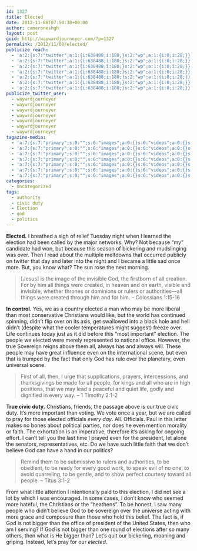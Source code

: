 ```yaml
---
id: 1327
title: Elected
date: 2012-11-08T07:50:38+00:00
author: cameroneshgh
layout: post
guid: http://waywardjourneyer.com/?p=1327
permalink: /2012/11/08/elected/
publicize_reach:
  - 'a:2:{s:7:"twitter";a:1:{i:638488;i:180;}s:2:"wp";a:1:{i:0;i:28;}}'
  - 'a:2:{s:7:"twitter";a:1:{i:638488;i:180;}s:2:"wp";a:1:{i:0;i:28;}}'
  - 'a:2:{s:7:"twitter";a:1:{i:638488;i:180;}s:2:"wp";a:1:{i:0;i:28;}}'
  - 'a:2:{s:7:"twitter";a:1:{i:638488;i:180;}s:2:"wp";a:1:{i:0;i:28;}}'
  - 'a:2:{s:7:"twitter";a:1:{i:638488;i:180;}s:2:"wp";a:1:{i:0;i:28;}}'
  - 'a:2:{s:7:"twitter";a:1:{i:638488;i:180;}s:2:"wp";a:1:{i:0;i:28;}}'
  - 'a:2:{s:7:"twitter";a:1:{i:638488;i:180;}s:2:"wp";a:1:{i:0;i:28;}}'
publicize_twitter_user:
  - waywrdjourneyer
  - waywrdjourneyer
  - waywrdjourneyer
  - waywrdjourneyer
  - waywrdjourneyer
  - waywrdjourneyer
  - waywrdjourneyer
tagazine-media:
  - 'a:7:{s:7:"primary";s:0:"";s:6:"images";a:0:{}s:6:"videos";a:0:{}s:11:"image_count";i:0;s:6:"author";s:8:"19879429";s:7:"blog_id";s:8:"19280981";s:9:"mod_stamp";s:19:"2012-11-08 12:50:38";}'
  - 'a:7:{s:7:"primary";s:0:"";s:6:"images";a:0:{}s:6:"videos";a:0:{}s:11:"image_count";i:0;s:6:"author";s:8:"19879429";s:7:"blog_id";s:8:"19280981";s:9:"mod_stamp";s:19:"2012-11-08 12:50:38";}'
  - 'a:7:{s:7:"primary";s:0:"";s:6:"images";a:0:{}s:6:"videos";a:0:{}s:11:"image_count";i:0;s:6:"author";s:8:"19879429";s:7:"blog_id";s:8:"19280981";s:9:"mod_stamp";s:19:"2012-11-08 12:50:38";}'
  - 'a:7:{s:7:"primary";s:0:"";s:6:"images";a:0:{}s:6:"videos";a:0:{}s:11:"image_count";i:0;s:6:"author";s:8:"19879429";s:7:"blog_id";s:8:"19280981";s:9:"mod_stamp";s:19:"2012-11-08 12:50:38";}'
  - 'a:7:{s:7:"primary";s:0:"";s:6:"images";a:0:{}s:6:"videos";a:0:{}s:11:"image_count";i:0;s:6:"author";s:8:"19879429";s:7:"blog_id";s:8:"19280981";s:9:"mod_stamp";s:19:"2012-11-08 12:50:38";}'
  - 'a:7:{s:7:"primary";s:0:"";s:6:"images";a:0:{}s:6:"videos";a:0:{}s:11:"image_count";i:0;s:6:"author";s:8:"19879429";s:7:"blog_id";s:8:"19280981";s:9:"mod_stamp";s:19:"2012-11-08 12:50:38";}'
  - 'a:7:{s:7:"primary";s:0:"";s:6:"images";a:0:{}s:6:"videos";a:0:{}s:11:"image_count";i:0;s:6:"author";s:8:"19879429";s:7:"blog_id";s:8:"19280981";s:9:"mod_stamp";s:19:"2012-11-08 12:50:38";}'
categories:
  - Uncategorized
tags:
  - authority
  - civic duty
  - Election
  - god
  - politics
---
```

**Elected.** I breathed a sigh of relief Tuesday night when I learned the election had been called by the major networks. Why? Not because &#8220;my&#8221; candidate had won, but because this season of bickering and mudslinging was over. Then I read about the multiple meltdowns that occurred publicly on twitter that day and later into the night and I became a little sad once more. But, you know what? The sun rose the next morning.

> [Jesus] is the image of the invisible God, the firstborn of all creation. For by him all things were created, in heaven and on earth, visible and invisible, whether thrones or dominions or rulers or authorities—all things were created through him and for him. &#8211; Colossians 1:15-16

**In control.** Yes, we as a country elected a man who may be more liberal than most conservative Christians would like, but the world has continued spinning, didn&#8217;t flip over on its axis, get swallowed into a black hole and hell didn&#8217;t (despite what the cooler temperatures might suggest) freeze over. Life continues today just as it did before this &#8220;most important&#8221; election. The people we elected were merely represented to national office. However, the true Sovereign reigns above them all, always has and always will. These people may have great influence even on the international scene, but even that is trumped by the fact that only God has rule over the planetary, even universal scene.

> First of all, then, I urge that supplications, prayers, intercessions, and thanksgivings be made for all people, for kings and all who are in high positions, that we may lead a peaceful and quiet life, godly and dignified in every way. &#8211; 1 Timothy 2:1-2

**True civic duty.** Christians, friends, the passage above is our true civic duty. It&#8217;s more important than voting. We vote once a year, but we are called to pray for those elected officials _every day_. All. Officials. Paul in this letter makes no bones about political parties, nor does he even mention morality or faith. The exhortation is an imperative, therefore it&#8217;s asking for ongoing effort. I can&#8217;t tell you the last time I prayed even for the president, let alone the senators, representatives, etc. Do we have such little faith that we don&#8217;t believe God can have a hand in our politics?

> Remind them to be submissive to rulers and authorities, to be obedient, to be ready for every good work, to speak evil of no one, to avoid quarreling, to be gentle, and to show perfect courtesy toward all people. &#8211; Titus 3:1-2

From what little attention I intentionally paid to this election, I did not see a lot by which I was encouraged. In some cases, I don&#8217;t know who seemed more hateful, the Christians or the &#8220;heathens&#8221;. To be honest, I saw many people who didn&#8217;t believe God to be sovereign over the universe acting with more grace and composure than those who hold this belief. The fact is, if God is not bigger than the office of president of the United States, then who am I serving? If God is not bigger than one round of elections after so many others, then what is He bigger than? Let&#8217;s quit our bickering, moaning and griping. Instead, let&#8217;s pray for our _elected_.
